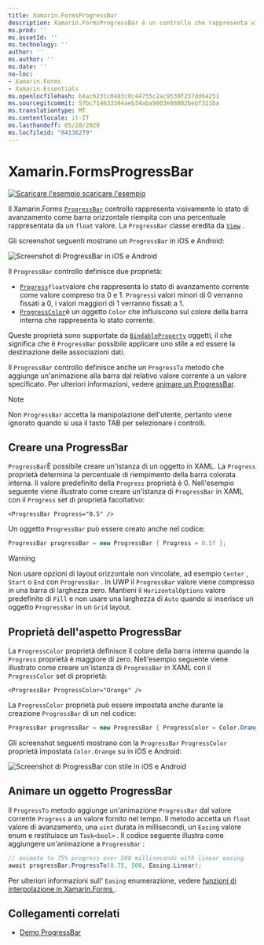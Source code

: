 ```yaml
---
title: Xamarin.FormsProgressBar
description: Xamarin.FormsProgressBar è un controllo che rappresenta visivamente lo stato di avanzamento come barra orizzontale riempita in base a una proprietà float.
ms.prod: ''
ms.assetId: ''
ms.technology: ''
author: ''
ms.author: ''
ms.date: ''
no-loc:
- Xamarin.Forms
- Xamarin.Essentials
ms.openlocfilehash: b4ac6231c0483c0c44755c2ac9539f237dd64251
ms.sourcegitcommit: 57bc714633364aeb34aba9803e88802bebf321ba
ms.translationtype: MT
ms.contentlocale: it-IT
ms.lasthandoff: 05/28/2020
ms.locfileid: "84136279"
---
```

# <a name="xamarinforms-progressbar"></a>Xamarin.FormsProgressBar
[![Scaricare ](~/media/shared/download.png) l'esempio scaricare l'esempio](https://docs.microsoft.com/samples/xamarin/xamarin-forms-samples/userinterface-progressbardemos/)

Il Xamarin.Forms [`ProgressBar`](xref:Xamarin.Forms.ProgressBar) controllo rappresenta visivamente lo stato di avanzamento come barra orizzontale riempita con una percentuale rappresentata da un `float` valore. La `ProgressBar` classe eredita da [`View`](xref:Xamarin.Forms.View) .

Gli screenshot seguenti mostrano un `ProgressBar` in iOS e Android:

![Screenshot di ProgressBar in iOS e Android](progressbar-images/progressbars-default.png "ProgressBar in iOS e Android")

Il `ProgressBar` controllo definisce due proprietà:

* [`Progress`](xref:Xamarin.Forms.ProgressBar.Progress)`float`valore che rappresenta lo stato di avanzamento corrente come valore compreso tra 0 e 1. `Progress`i valori minori di 0 verranno fissati a 0, i valori maggiori di 1 verranno fissati a 1.
* [`ProgressColor`](xref:Xamarin.Forms.ProgressBar.ProgressColor)è un oggetto `Color` che influiscono sul colore della barra interna che rappresenta lo stato corrente.

Queste proprietà sono supportate da [`BindableProperty`](xref:Xamarin.Forms.BindableProperty) oggetti, il che significa che è `ProgressBar` possibile applicare uno stile a ed essere la destinazione delle associazioni dati.

Il `ProgressBar` controllo definisce anche un `ProgressTo` metodo che aggiunge un'animazione alla barra dal relativo valore corrente a un valore specificato. Per ulteriori informazioni, vedere [animare un ProgressBar](#animate-a-progressbar).

> [!NOTE]
> Non `ProgressBar` accetta la manipolazione dell'utente, pertanto viene ignorato quando si usa il tasto TAB per selezionare i controlli.

## <a name="create-a-progressbar"></a>Creare una ProgressBar

`ProgressBar`È possibile creare un'istanza di un oggetto in XAML. La `Progress` proprietà determina la percentuale di riempimento della barra colorata interna. Il valore predefinito della `Progress` proprietà è 0. Nell'esempio seguente viene illustrato come creare un'istanza di `ProgressBar` in XAML con il `Progress` set di proprietà facoltativo:

```xaml
<ProgressBar Progress="0.5" />
```

Un oggetto `ProgressBar` può essere creato anche nel codice:

```csharp
ProgressBar progressBar = new ProgressBar { Progress = 0.5f };
```

> [!WARNING]
> Non usare opzioni di layout orizzontale non vincolate, ad esempio `Center` , `Start` o `End` con `ProgressBar` . In UWP il `ProgressBar` valore viene compresso in una barra di larghezza zero. Mantieni il `HorizontalOptions` valore predefinito di `Fill` e non usare una larghezza di `Auto` quando si inserisce un oggetto `ProgressBar` in un `Grid` layout.

## <a name="progressbar-appearance-properties"></a>Proprietà dell'aspetto ProgressBar

La `ProgressColor` proprietà definisce il colore della barra interna quando la `Progress` proprietà è maggiore di zero. Nell'esempio seguente viene illustrato come creare un'istanza di `ProgressBar` in XAML con il `ProgressColor` set di proprietà:

```xaml
<ProgressBar ProgressColor="Orange" />
```

La `ProgressColor` proprietà può essere impostata anche durante la creazione `ProgressBar` di un nel codice:

```csharp
ProgressBar progressBar = new ProgressBar { ProgressColor = Color.Orange };
```

Gli screenshot seguenti mostrano con la `ProgressBar` `ProgressColor` proprietà impostata `Color.Orange` su in iOS e Android:

![Screenshot di ProgressBar con stile in iOS e Android](progressbar-images/progressbars-styled.png "ProgressBar con stile in iOS e Android")

## <a name="animate-a-progressbar"></a>Animare un oggetto ProgressBar

Il `ProgressTo` metodo aggiunge un'animazione `ProgressBar` dal valore corrente `Progress` a un valore fornito nel tempo. Il metodo accetta un `float` valore di avanzamento, una `uint` durata in millisecondi, un `Easing` valore enum e restituisce un `Task<bool>` . Il codice seguente illustra come aggiungere un'animazione a `ProgressBar` :

```csharp
// animate to 75% progress over 500 milliseconds with linear easing
await progressBar.ProgressTo(0.75, 500, Easing.Linear);
```

Per ulteriori informazioni sull' `Easing` enumerazione, vedere [funzioni di interpolazione in Xamarin.Forms ](~/xamarin-forms/user-interface/animation/easing.md).

## <a name="related-links"></a>Collegamenti correlati

* [Demo ProgressBar](https://docs.microsoft.com/samples/xamarin/xamarin-forms-samples/userinterface-progressbardemos/)
